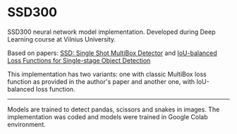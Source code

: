 # SSD300
SSD300 neural network model implementation. Developed during Deep Learning course at Vilnius University.  

Based on papers: [SSD: Single Shot MultiBox Detector](https://arxiv.org/abs/1512.02325) and [IoU-balanced Loss Functions for Single-stage Object
Detection](https://arxiv.org/abs/1908.05641)  
  
This implementation has two variants: one with classic MultiBox loss function as provided in the author's paper and another one, with IoU-balanced loss function.
  
---  
  
Models are trained to detect pandas, scissors and snakes in images. The implementation was coded and models were trained in Google Colab environment.
